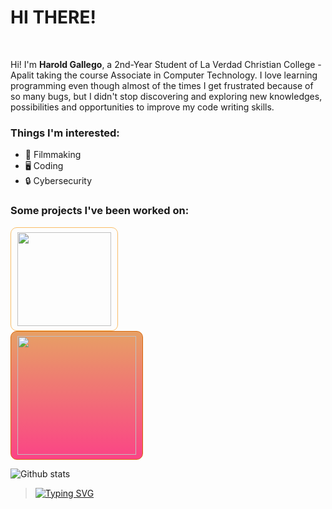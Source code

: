 # **HI THERE!**

<br>

 Hi! I'm **Harold Gallego**, a 2nd-Year Student of La Verdad Christian College - Apalit taking the course Associate in Computer Technology. I love learning programming even though almost of the times I get frustrated because of so many bugs, but I didn't stop discovering and exploring new knowledges, possibilities and opportunities to improve my code writing skills.
<br>

### **Things I'm interested:**
- 🎥 Filmmaking
- 🖥️ Coding
- 🔒 Cybersecurity

### **Some projects I've been worked on:**
[<img src="https://raw.githubusercontent.com/toor-at-har0/lvcc-grp4-pro_cvpn/main/images/logos/logo-ls.png" style="width: 150px; border: 1px solid #f9bd68; padding: 7px 10px; border-radius: 10px" target="_blank">](https://lvcc-act2-pro-cvpn.netlify.app)
<br>
[<img src="https://raw.githubusercontent.com/toor-at-har0/code-xchange-rwd/main/images/logos/logo-landscape-transparent.png" style="width: 190px; border: 1px solid #d8670b; padding: 7px 10px; border-radius: 10px; background: rgb(231,160,101);
background: linear-gradient(180deg, rgba(231,160,101,1) 0%, rgba(251,67,134,1) 100%);" target="_blank">](https://lvcc-act2-code-xchange-rwd.netlify.app/index.html)

![Github stats](https://github-readme-stats.vercel.app/api?username=toor-at-har0)

> [![Typing SVG](https://readme-typing-svg.herokuapp.com?color=%2320D552&center=true&vCenter=true&multiline=true&height=100&lines=%22Dont+be+a+programmer..;%E2%80%8E%E2%80%8E%E2%80%8E...%E2%80%8Ebe+a+problem+solver%22;-+J+O+M+A)](https://git.io/typing-svg)
